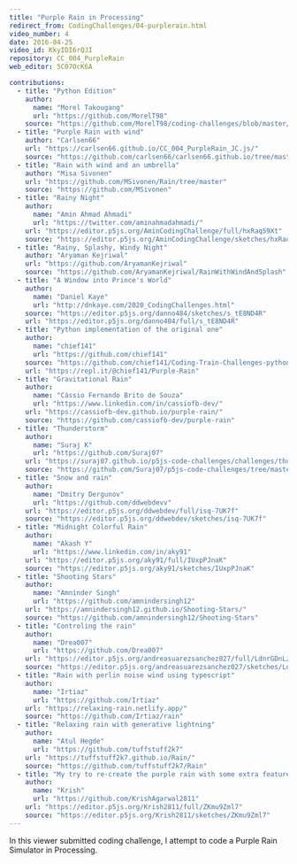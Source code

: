 ```yaml
---
title: "Purple Rain in Processing"
redirect_from: CodingChallenges/04-purplerain.html
video_number: 4
date: 2016-04-25
video_id: KkyIDI6rQJI
repository: CC_004_PurpleRain
web_editor: 5C07OcK6A

contributions:
  - title: "Python Edition"
    author:
      name: "Morel Takougang"
      url: "https://github.com/MorelT98"
    source: "https://github.com/MorelT98/coding-challenges/blob/master/004_purple_rain.py"
  - title: "Purple Rain with wind"
    author: "Carlsen66"
    url: "https://carlsen66.github.io/CC_004_PurpleRain_JC.js/"
    source: "https://github.com/carlsen66/carlsen66.github.io/tree/master/CC_004_PurpleRain_JC.js"
  - title: "Rain with wind and an umbrella"
    author: "Misa Sivonen"
    url: "https://github.com/MSivonen/Rain/tree/master"
    source: "https://github.com/MSivonen"
  - title: "Rainy Night"
    author:
      name: "Amin Ahmad Ahmadi"
      url: "https://twitter.com/aminahmadahmadi/"
    url: "https://editor.p5js.org/AminCodingChallenge/full/hxRaq59Xt"
    source: "https://editor.p5js.org/AminCodingChallenge/sketches/hxRaq59Xt"
  - title: "Rainy, Splashy, Windy Night"
    author: "Aryaman Kejriwal"
    url: "https://github.com/AryamanKejriwal"
    source: "https://github.com/AryamanKejriwal/RainWithWindAndSplash"
  - title: "A Window into Prince's World"
    author:
      name: "Daniel Kaye"
      url: "http://dnkaye.com/2020_CodingChallenges.html"
    source: "https://editor.p5js.org/danno484/sketches/s_tE8ND4R"
    url: "https://editor.p5js.org/danno484/full/s_tE8ND4R"
  - title: "Python implementation of the original one"
    author:
      name: "chief141"
      url: "https://github.com/chief141"
    source: "https://github.com/chief141/Coding-Train-Challenges-python/tree/master/Purple-Rain"
    url: "https://repl.it/@chief141/Purple-Rain"
  - title: "Gravitational Rain"
    author:
      name: "Cássio Fernando Brito de Souza"
      url: "https://www.linkedin.com/in/cassiofb-dev/"
    url: "https://cassiofb-dev.github.io/purple-rain/"
    source: "https://github.com/cassiofb-dev/purple-rain"
  - title: "Thunderstorm"
    author:
      name: "Suraj K"
      url: "https://github.com/Suraj07"
    url: "https://suraj07.github.io/p5js-code-challenges/challenges/thunderstorm/"
    source: "https://github.com/Suraj07/p5js-code-challenges/tree/master/challenges/thunderstorm"
  - title: "Snow and rain"
    author:
      name: "Dmitry Dergunov"
      url: "https://github.com/ddwebdevv"
    url: "https://editor.p5js.org/ddwebdev/full/isq-7UK7f"
    source: "https://editor.p5js.org/ddwebdev/sketches/isq-7UK7f"
  - title: "Midnight Colorful Rain"
    author:
      name: "Akash Y"
      url: "https://www.linkedin.com/in/aky91"
    url: "https://editor.p5js.org/aky91/full/IUxpPJnaK"
    source: "https://editor.p5js.org/aky91/sketches/IUxpPJnaK"
  - title: "Shooting Stars"
    author:
      name: "Amninder Singh"
      url: "https://github.com/amnindersingh12"
    url: "https://amnindersingh12.github.io/Shooting-Stars/"
    source: "https://github.com/amnindersingh12/Shooting-Stars"
  - title: "Controling the rain"
    author:
      name: "Drea007"
      url: "https://github.com/Drea007"
    url: "https://editor.p5js.org/andreasuarezsanchez027/full/LdnrGDnLz"
    source: "https://editor.p5js.org/andreasuarezsanchez027/sketches/LdnrGDnLz"
  - title: "Rain with perlin noise wind using typescript"
    author:
      name: "Irtiaz"
      url: "https://github.com/Irtiaz"
    url: "https://relaxing-rain.netlify.app/"
    source: "https://github.com/Irtiaz/rain"
  - title: "Relaxing rain with generative lightning"
    author:
      name: "Atul Hegde"
      url: "https://github.com/tuffstuff2k7"
    url: "https://tuffstuff2k7.github.io/Rain/"
    source: "https://github.com/tuffstuff2k7/Rain"
  - title: "My try to re-create the purple rain with some extra features"
    author:
      name: "Krish"
      url: "https://github.com/KrishAgarwal2811"
    url: "https://editor.p5js.org/Krish2811/full/ZKmu9Zml7"
    source: "https://editor.p5js.org/Krish2811/sketches/ZKmu9Zml7"
---
```

In this viewer submitted coding challenge, I attempt to code a Purple Rain Simulator in Processing.
